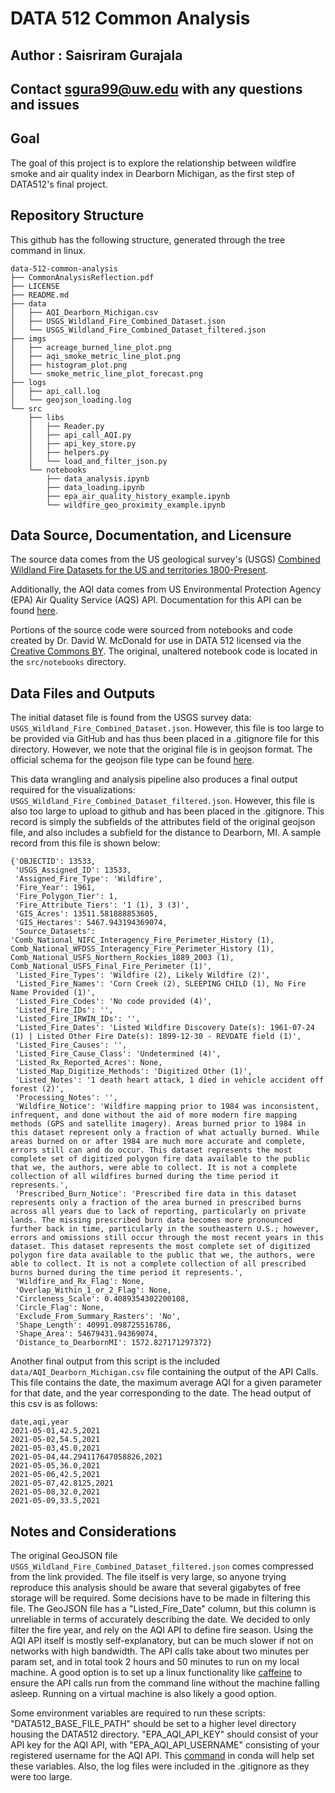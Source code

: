 # DATA 512 Common Analysis
## Author : Saisriram Gurajala
## Contact sgura99@uw.edu with any questions and issues

## Goal

The goal of this project is to explore the relationship between wildfire smoke and air quality index in Dearborn Michigan, as the first step of DATA512's final project.

## Repository Structure 

This github has the following structure, generated through the tree command in linux. 

```
data-512-common-analysis
├── CommonAnalysisReflection.pdf
├── LICENSE
├── README.md
├── data
│   ├── AQI_Dearborn_Michigan.csv
│   ├── USGS_Wildland_Fire_Combined_Dataset.json
│   └── USGS_Wildland_Fire_Combined_Dataset_filtered.json
├── imgs
│   ├── acreage_burned_line_plot.png
│   ├── aqi_smoke_metric_line_plot.png
│   ├── histogram_plot.png
│   └── smoke_metric_line_plot_forecast.png
├── logs
│   ├── api_call.log
│   └── geojson_loading.log
└── src
    ├── libs
    │   ├── Reader.py
    │   ├── api_call_AQI.py
    │   ├── api_key_store.py
    │   ├── helpers.py
    │   └── load_and_filter_json.py
    └── notebooks
        ├── data_analysis.ipynb
        ├── data_loading.ipynb
        ├── epa_air_quality_history_example.ipynb
        └── wildfire_geo_proximity_example.ipynb
```

## Data Source, Documentation, and Licensure 

The source data comes from the US geological survey's (USGS) [Combined Wildland Fire Datasets for the US and territories 1800-Present](https://www.sciencebase.gov/catalog/item/61aa537dd34eb622f699df81).  

Additionally, the AQI data comes from US Environmental Protection Agency (EPA) Air Quality Service (AQS) API. Documentation for this API can be found [here](https://aqs.epa.gov/aqsweb/documents/data_api.html). 

Portions of the source code were sourced from notebooks and code created by Dr. David W. McDonald for use in DATA 512 licensed via the [Creative Commons BY](https://creativecommons.org/licenses/by/4.0/). The original, unaltered notebook code is located in the `src/notebooks` directory. 


## Data Files and Outputs

The initial dataset file is found from the USGS survey data: `USGS_Wildland_Fire_Combined_Dataset.json`. However, this file is too large to be provided via GitHub and has thus been placed in a .gitignore file for this directory. However, we note that the original file is in geojson format. The official schema for the geojson file type can be found [here](https://geojson.org/schema/GeoJSON.json). 

This data wrangling and analysis pipeline also produces a final output required for the visualizations: `USGS_Wildland_Fire_Combined_Dataset_filtered.json`. However, this file is also too large to upload to github and has been placed in the .gitignore. This record is simply the subfields of the attributes field of the original geojson file, and also includes a subfield for the distance to Dearborn, MI. A sample record from this file is shown below: 

```
{'OBJECTID': 13533,
 'USGS_Assigned_ID': 13533,
 'Assigned_Fire_Type': 'Wildfire',
 'Fire_Year': 1961,
 'Fire_Polygon_Tier': 1,
 'Fire_Attribute_Tiers': '1 (1), 3 (3)',
 'GIS_Acres': 13511.581888853605,
 'GIS_Hectares': 5467.943194369074,
 'Source_Datasets': 'Comb_National_NIFC_Interagency_Fire_Perimeter_History (1), Comb_National_WFDSS_Interagency_Fire_Perimeter_History (1), Comb_National_USFS_Northern_Rockies_1889_2003 (1), Comb_National_USFS_Final_Fire_Perimeter (1)',
 'Listed_Fire_Types': 'Wildfire (2), Likely Wildfire (2)',
 'Listed_Fire_Names': 'Corn Creek (2), SLEEPING CHILD (1), No Fire Name Provided (1)',
 'Listed_Fire_Codes': 'No code provided (4)',
 'Listed_Fire_IDs': '',
 'Listed_Fire_IRWIN_IDs': '',
 'Listed_Fire_Dates': 'Listed Wildfire Discovery Date(s): 1961-07-24 (1) | Listed Other Fire Date(s): 1899-12-30 - REVDATE field (1)',
 'Listed_Fire_Causes': '',
 'Listed_Fire_Cause_Class': 'Undetermined (4)',
 'Listed_Rx_Reported_Acres': None,
 'Listed_Map_Digitize_Methods': 'Digitized Other (1)',
 'Listed_Notes': '1 death heart attack, 1 died in vehicle accident off forest (2)',
 'Processing_Notes': '',
 'Wildfire_Notice': 'Wildfire mapping prior to 1984 was inconsistent, infrequent, and done without the aid of more modern fire mapping methods (GPS and satellite imagery). Areas burned prior to 1984 in this dataset represent only a fraction of what actually burned. While areas burned on or after 1984 are much more accurate and complete, errors still can and do occur. This dataset represents the most complete set of digitized polygon fire data available to the public that we, the authors, were able to collect. It is not a complete collection of all wildfires burned during the time period it represents.',
 'Prescribed_Burn_Notice': 'Prescribed fire data in this dataset represents only a fraction of the area burned in prescribed burns across all years due to lack of reporting, particularly on private lands. The missing prescribed burn data becomes more pronounced further back in time, particularly in the southeastern U.S.; however, errors and omissions still occur through the most recent years in this dataset. This dataset represents the most complete set of digitized polygon fire data available to the public that we, the authors, were able to collect. It is not a complete collection of all prescribed burns burned during the time period it represents.',
 'Wildfire_and_Rx_Flag': None,
 'Overlap_Within_1_or_2_Flag': None,
 'Circleness_Scale': 0.4089354302200108,
 'Circle_Flag': None,
 'Exclude_From_Summary_Rasters': 'No',
 'Shape_Length': 40991.098725516786,
 'Shape_Area': 54679431.94369074,
 'Distance_to_DearbornMI': 1572.827171297372}
```

Another final output from this script is the included `data/AQI_Dearborn_Michigan.csv` file containing the output of the API Calls. This file contains the date, the maximum average AQI for a given parameter for that date, and the year corresponding to the date. The head output of this csv is as follows:
```
date,aqi,year
2021-05-01,42.5,2021
2021-05-02,54.5,2021
2021-05-03,45.0,2021
2021-05-04,44.294117647058826,2021
2021-05-05,36.0,2021
2021-05-06,42.5,2021
2021-05-07,42.8125,2021
2021-05-08,32.0,2021
2021-05-09,33.5,2021
```

## Notes and Considerations

The original GeoJSON file `USGS_Wildland_Fire_Combined_Dataset_filtered.json` comes compressed from the link provided. The file itself is very large, so anyone trying reproduce this analysis should be aware that several gigabytes of free storage will be required. Some decisions have to be made in filtering this file. The GeoJSON file has a "Listed_Fire_Date" column, but this column is unreliable in terms of accurately describing the date. We decided to only filter the fire year, and rely on the AQI API to define fire season. Using the AQI API itself is mostly self-explanatory, but can be much slower if not on networks with high bandwidth. The API calls take about two minutes per param set, and in total took 2 hours and 50 minutes to run on my local machine. A good option is to set up a linux functionality like [caffeine](https://pypi.org/project/caffeine/) to ensure the API calls run from the command line without the machine falling asleep. Running on a virtual machine is also likely a good option. 

Some environment variables are required to run these scripts:
"DATA512_BASE_FILE_PATH" should be set to a higher level directory housing the DATA512 directory. 
"EPA_AQI_API_KEY" should consist of your API key for the AQI API, with "EPA_AQI_API_USERNAME" consisting of your registered username for the AQI API. This [command](https://docs.conda.io/projects/conda/en/latest/commands/env/config/vars/set.html) in conda will help set these variables. Also, the log files were included in the .gitignore as they were too large.
